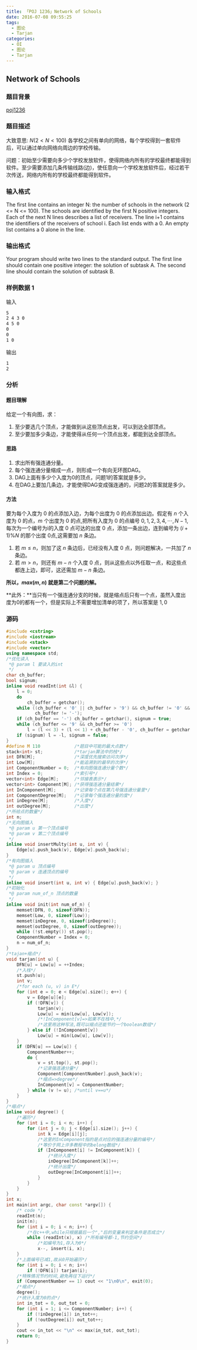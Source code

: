 ```yaml
---
title: 「POJ 1236」Network of Schools
date: 2016-07-08 09:55:25
tags:
  - 图论
  - Tarjan
categories:
  - OI
  - 图论
  - Tarjan
---
```

## Network of Schools
### 题目背景
[poj1236](http://poj.org/problem?id=1236)
### 题目描述
大致意思: $N(2 < N < 100)$ 各学校之间有单向的网络，每个学校得到一套软件后，可以通过单向网络向周边的学校传输。

问题：初始至少需要向多少个学校发放软件，使得网络内所有的学校最终都能得到软件。至少需要添加几条传输线路(边)，使任意向一个学校发放软件后，经过若干次传送，网络内所有的学校最终都能得到软件。
<!-- more -->
### 输入格式
The first line contains an integer N: the number of schools in the network (2 <= N <= 100). The schools are identified by the first N positive integers. Each of the next N lines describes a list of receivers. The line i+1 contains the identifiers of the receivers of school i. Each list ends with a 0. An empty list contains a 0 alone in the line.
### 输出格式
Your program should write two lines to the standard output. The first line should contain one positive integer: the solution of subtask A. The second line should contain the solution of subtask B.
### 样例数据 1
输入
``` bash
5
2 4 3 0
4 5 0
0
0
1 0
```
输出
``` bash
1
2
```
### 分析
#### 题目理解
给定一个有向图，求：

1. 至少要选几个顶点，才能做到从这些顶点出发，可以到达全部顶点。
2. 至少要加多少条边，才能使得从任何一个顶点出发，都能到达全部顶点。

#### 思路
1. 求出所有强连通分量。
2. 每个强连通分量缩成一点，则形成一个有向无环图DAG。
3. DAG上面有多少个入度为0的顶点，问题1的答案就是多少。
4. 在DAG上要加几条边，才能使得DAG变成强连通的，问题2的答案就是多少。

#### 方法
要为每个入度为 $0$ 的点添加入边，为每个出度为 $0$ 的点添加出边。假定有 $n$ 个入度为 $0$ 的点，$m$ 个出度为 $0$ 的点,把所有入度为 $0$ 的点编号 $0,1,2,3,4,\cdots, N-1$,每次为一个编号为i的入度 $0$ 点可达的出度 $0$ 点，添加一条出边，连到编号为 $(i+1) \% N$ 的那个出度 $0$点,这需要加 $n$ 条边。

1. 若 $m \leq n$，则加了这 $n$ 条边后，已经没有入度 $0$ 点，则问题解决，一共加了 $n$ 条边。
2. 若 $m > n$，则还有 $m - n$ 个入度 $0$ 点，则从这些点以外任取一点，和这些点都连上边，即可，这还需加 $m - n$ 条边。

**所以，$max(m,n)$ 就是第二个问题的解。**

**此外：**当只有一个强连通分支的时候，就是缩点后只有一个点，虽然入度出度为0的都有一个，但是实际上不需要增加清单的项了，所以答案是 $1, 0$
### 源码
``` cpp
#include <cstring>
#include <iostream>
#include <stack>
#include <vector>
using namespace std;
/*优化读入
 *@ param l 要读入的int
 */
char ch_buffer;
bool signum;
inline void readInt(int &l) {
    l = 0;
    do
        ch_buffer = getchar();
    while ((ch_buffer < '0' || ch_buffer > '9') && ch_buffer != '0' &&
           ch_buffer != '-');
    if (ch_buffer == '-') ch_buffer = getchar(), signum = true;
    while (ch_buffer <= '9' && ch_buffer >= '0')
        l = (l << 3) + (l << 1) + ch_buffer - '0', ch_buffer = getchar();
    if (signum) l = -l, signum = false;
}
#define M 110             /*题目中可能的最大点数*/
stack<int> st;            /*tarjan算法中的栈*/
int DFN[M];               /*深度优先搜索访问次序*/
int Low[M];               /*能追溯到的最早的次序*/
int ComponentNumber = 0;  /*有向图强连通分量个数*/
int Index = 0;            /*索引号*/
vector<int> Edge[M];      /*邻接表表示*/
vector<int> Component[M]; /*获得强连通分量结果*/
int InComponent[M];       /*记录每个点在第几号强连通分量里*/
int ComponentDegree[M];   /*记录每个强连通分量的度*/
int inDegree[M];          /*入度*/
int outDegree[M];         /*出度*/
/*所给点的数量*/
int n;
/*无向图插入
 *@ param u 第一个顶点编号
 *@ param v 第二个顶点编号
 */
inline void insertMulty(int u, int v) {
    Edge[u].push_back(v), Edge[v].push_back(u);
}
/*有向图插入
 *@ param u 顶点编号
 *@ param v 连通顶点的编号
 */
inline void insert(int u, int v) { Edge[u].push_back(v); }
/*初始化
 *@ param num_of_n 顶点的数量
 */
inline void init(int num_of_n) {
    memset(DFN, 0, sizeof(DFN));
    memset(Low, 0, sizeof(Low));
    memset(inDegree, 0, sizeof(inDegree));
    memset(outDegree, 0, sizeof(outDegree));
    while (!st.empty()) st.pop();
    ComponentNumber = Index = 0;
    n = num_of_n;
}
/*tajan+缩点*/
void tarjan(int u) {
    DFN[u] = Low[u] = ++Index;
    /*入栈*/
    st.push(u);
    int v;
    /*for each (u, v) in E*/
    for (int e = 0; e < Edge[u].size(); e++) {
        v = Edge[u][e];
        if (!DFN[v]) {
            tarjan(v);
            Low[u] = min(Low[u], Low[v]);
            /*!InComponent[v]=>如果不在栈中,*/
            /*这里用这种写法,既可以缩点还能节约一个boolean数组*/
        } else if (!InComponent[v])
            Low[u] = min(Low[u], Low[v]);
    }
    if (DFN[u] == Low[u]) {
        ComponentNumber++;
        do {
            v = st.top(), st.pop();
            /*记录强连通分量*/
            Component[ComponentNumber].push_back(v);
            /*缩点=>degree*/
            InComponent[v] = ComponentNumber;
        } while (v != u); /*until v==u*/
    }
}
/*缩点*/
inline void degree() {
    /*遍历*/
    for (int i = 0; i < n; i++) {
        for (int j = 0; j < Edge[i].size(); j++) {
            int k = Edge[i][j];
            /*这里的InComponent指的是点对应的强连通分量的编号*/
            /*等价于网上许多教程中的belong数组*/
            if (InComponent[i] != InComponent[k]) {
                /*统计入度*/
                inDegree[InComponent[k]]++;
                /*统计出度*/
                outDegree[InComponent[i]]++;
            }
        }
    }
}
int x;
int main(int argc, char const *argv[]) {
    /* code */
    readInt(n);
    init(n);
    for (int i = 0; i < n; i++) {
        /*在c++中,while只根据最后一个","后的变量来判定条件是否成立*/
        while (readInt(x), x) /*所有编号都-1,节约空间*/
            /*如编号为1,存入为0*/
            x--, insert(i, x);
    }
    /*上面编号已减1,故从0开始遍历*/
    for (int i = 0; i < n; i++)
        if (!DFN[i]) tarjan(i);
    /*特殊情况节约时间,避免再往下运行*/
    if (ComponentNumber == 1) cout << "1\n0\n", exit(0);
    /*缩点*/
    degree();
    /*统计入度为0的点*/
    int in_tot = 0, out_tot = 0;
    for (int i = 1; i <= ComponentNumber; i++) {
        if (!inDegree[i]) in_tot++;
        if (!outDegree[i]) out_tot++;
    }
    cout << in_tot << "\n" << max(in_tot, out_tot);
    return 0;
}
```

